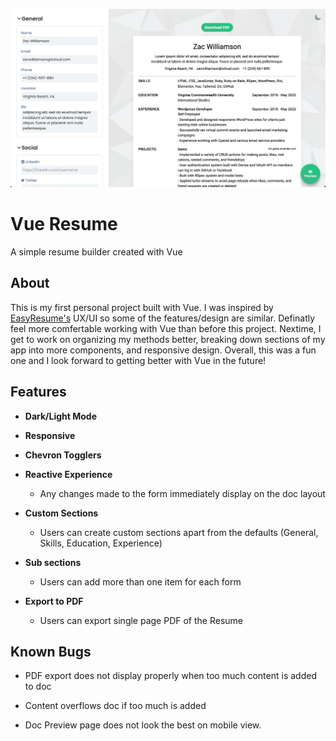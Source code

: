 ![vue-resume](src/assets/media/vue-resume.png)

# Vue Resume

A simple resume builder created with Vue

## About

This is my first personal project built with Vue. I was inspired by [EasyResume's](https://app.easyresume.io/) UX/UI so some of the features/design are similar. Definatly feel more comfertable working with Vue than before this project. Nextime, I get to work on organizing my methods better, breaking down sections of my app into more components, and responsive design. Overall, this was a fun one and I look forward to getting better with Vue in the future!

## Features

- **Dark/Light Mode**

- **Responsive**

- **Chevron Togglers**

- **Reactive Experience**

  - Any changes made to the form immediately display on the doc layout

- **Custom Sections**

  - Users can create custom sections apart from the defaults (General, Skills, Education, Experience)

- **Sub sections**

  - Users can add more than one item for each form

- **Export to PDF**

  - Users can export single page PDF of the Resume

## Known Bugs

- PDF export does not display properly when too much content is added to doc

- Content overflows doc if too much is added

- Doc Preview page does not look the best on mobile view.
